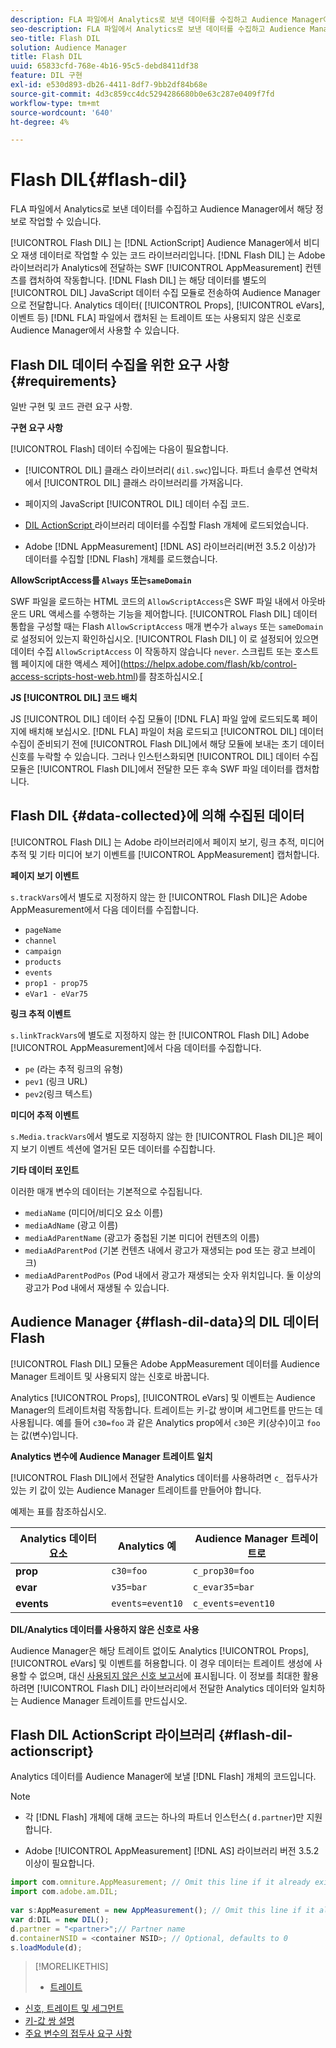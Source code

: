 ```yaml
---
description: FLA 파일에서 Analytics로 보낸 데이터를 수집하고 Audience Manager에서 해당 정보로 작업할 수 있습니다.
seo-description: FLA 파일에서 Analytics로 보낸 데이터를 수집하고 Audience Manager에서 해당 정보로 작업할 수 있습니다.
seo-title: Flash DIL
solution: Audience Manager
title: Flash DIL
uuid: 65833cfd-768e-4b16-95c5-debd8411df38
feature: DIL 구현
exl-id: e530d893-db26-4411-8df7-9bb2df84b68e
source-git-commit: 4d3c859cc4dc5294286680b0e63c287e0409f7fd
workflow-type: tm+mt
source-wordcount: '640'
ht-degree: 4%

---
```


# Flash DIL{#flash-dil}

FLA 파일에서 Analytics로 보낸 데이터를 수집하고 Audience Manager에서 해당 정보로 작업할 수 있습니다.

<!-- 

c_flash_dil_toc.xml

 -->

[!UICONTROL Flash DIL] 는  [!DNL ActionScript] Audience Manager에서 비디오 재생 데이터로 작업할 수 있는 코드 라이브러리입니다. [!DNL Flash DIL] 는 Adobe 라이브러리가 Analytics에 전달하는 SWF  [!UICONTROL AppMeasurement] 컨텐츠를 캡처하여 작동합니다. [!DNL Flash DIL] 는 해당 데이터를 별도의  [!UICONTROL DIL] JavaScript 데이터 수집 모듈로 전송하여 Audience Manager으로 전달합니다. Analytics 데이터( [!UICONTROL Props], [!UICONTROL eVars], 이벤트 등) [!DNL FLA] 파일에서 캡처된 는 트레이트 또는 사용되지 않은 신호로 Audience Manager에서 사용할 수 있습니다.

## Flash DIL 데이터 수집을 위한 요구 사항 {#requirements}

일반 구현 및 코드 관련 요구 사항.

<!-- 

c_flash_dil_intro.xml

 -->

**구현 요구 사항**

[!UICONTROL Flash] 데이터 수집에는 다음이 필요합니다.

* [!UICONTROL DIL] 클래스 라이브러리( `dil.swc`)입니다. 파트너 솔루션 연락처에서 [!UICONTROL DIL] 클래스 라이브러리를 가져옵니다.

* 페이지의 JavaScript [!UICONTROL DIL] 데이터 수집 코드.
* [DIL ActionScript ](../dil/dil-flash.md#flash-dil-actionscript) 라이브러리 데이터를 수집할 Flash 개체에 로드되었습니다.
* Adobe [!DNL AppMeasurement] [!DNL AS] 라이브러리(버전 3.5.2 이상)가 데이터를 수집할 [!DNL Flash] 개체를 로드했습니다.

**AllowScriptAccess를  `Always` 또는`sameDomain`**

SWF 파일을 로드하는 HTML 코드의 `AllowScriptAccess`은 SWF 파일 내에서 아웃바운드 URL 액세스를 수행하는 기능을 제어합니다. [!UICONTROL Flash DIL] 데이터 통합을 구성할 때는 Flash `AllowScriptAccess` 매개 변수가 `always` 또는 `sameDomain`로 설정되어 있는지 확인하십시오. [!UICONTROL Flash DIL] 이 로 설정되어 있으면 데이터 수집 `AllowScriptAccess` 이 작동하지 않습니다  `never`. 스크립트 또는 호스트 웹 페이지에 대한 액세스 제어](https://helpx.adobe.com/flash/kb/control-access-scripts-host-web.html)를 참조하십시오.[

**JS  [!UICONTROL DIL] 코드 배치**

JS [!UICONTROL DIL] 데이터 수집 모듈이 [!DNL FLA] 파일 앞에 로드되도록 페이지에 배치해 보십시오. [!DNL FLA] 파일이 처음 로드되고 [!UICONTROL DIL] 데이터 수집이 준비되기 전에 [!UICONTROL Flash DIL]에서 해당 모듈에 보내는 초기 데이터 신호를 누락할 수 있습니다. 그러나 인스턴스화되면 [!UICONTROL DIL] 데이터 수집 모듈은 [!UICONTROL Flash DIL]에서 전달한 모든 후속 SWF 파일 데이터를 캡처합니다.

## Flash DIL {#data-collected}에 의해 수집된 데이터

[!UICONTROL Flash DIL] 는 Adobe 라이브러리에서 페이지 보기, 링크 추적, 미디어 추적 및 기타 미디어 보기 이벤트를  [!UICONTROL AppMeasurement] 캡처합니다.

<!-- 

r_flash_dil_data_collected.xml

 -->

**페이지 보기 이벤트**

`s.trackVars`에서 별도로 지정하지 않는 한 [!UICONTROL Flash DIL]은 Adobe AppMeasurement에서 다음 데이터를 수집합니다.

* `pageName`
* `channel`
* `campaign`
* `products`
* `events`
* `prop1 - prop75`
* `eVar1 - eVar75`

**링크 추적 이벤트**

`s.linkTrackVars`에 별도로 지정하지 않는 한 [!UICONTROL Flash DIL] Adobe [!UICONTROL AppMeasurement]에서 다음 데이터를 수집합니다.

* `pe` (라는 추적 링크의 유형)
* `pev1` (링크 URL)
* `pev2`(링크 텍스트)

**미디어 추적 이벤트**

`s.Media.trackVars`에서 별도로 지정하지 않는 한 [!UICONTROL Flash DIL]은 페이지 보기 이벤트 섹션에 열거된 모든 데이터를 수집합니다.

**기타 데이터 포인트**

이러한 매개 변수의 데이터는 기본적으로 수집됩니다.

* `mediaName` (미디어/비디오 요소 이름)
* `mediaAdName` (광고 이름)
* `mediaAdParentName` (광고가 중첩된 기본 미디어 컨텐츠의 이름)
* `mediaAdParentPod` (기본 컨텐츠 내에서 광고가 재생되는 pod 또는 광고 브레이크)
* `mediaAdParentPodPos` (Pod 내에서 광고가 재생되는 숫자 위치입니다. 둘 이상의 광고가 Pod 내에서 재생될 수 있습니다.

## Audience Manager {#flash-dil-data}의 DIL 데이터 Flash

[!UICONTROL Flash DIL] 모듈은 Adobe AppMeasurement 데이터를 Audience Manager 트레이트 및 사용되지 않는 신호로 바꿉니다.

<!-- 

c_flash_dil_in_aam.xml

 -->

Analytics [!UICONTROL Props], [!UICONTROL eVars] 및 이벤트는 Audience Manager의 트레이트처럼 작동합니다. 트레이트는 키-값 쌍이며 세그먼트를 만드는 데 사용됩니다. 예를 들어 `c30=foo` 과 같은 Analytics prop에서 `c30`은 키(상수)이고 `foo`는 값(변수)입니다.

**Analytics 변수에 Audience Manager 트레이트 일치**

[!UICONTROL Flash DIL]에서 전달한 Analytics 데이터를 사용하려면 `c_` 접두사가 있는 키 값이 있는 Audience Manager 트레이트를 만들어야 합니다.

예제는 표를 참조하십시오.

| Analytics 데이터 요소 | Analytics 예 | Audience Manager 트레이트로 |
|---|---|---|
| **prop** | `c30=foo` | `c_prop30=foo` |
| **evar** | `v35=bar` | `c_evar35=bar` |
| **events** | `events=event10` | `c_events=event10` |

**DIL/Analytics 데이터를 사용하지 않은 신호로 사용**

Audience Manager은 해당 트레이트 없이도 Analytics [!UICONTROL Props], [!UICONTROL eVars] 및 이벤트를 허용합니다. 이 경우 데이터는 트레이트 생성에 사용할 수 없으며, 대신 [사용되지 않은 신호 보고서](../reporting/dynamic-reports/unused-signals.md)에 표시됩니다. 이 정보를 최대한 활용하려면 [!UICONTROL Flash DIL] 라이브러리에서 전달한 Analytics 데이터와 일치하는 Audience Manager 트레이트를 만드십시오.

## Flash DIL ActionScript 라이브러리 {#flash-dil-actionscript}

Analytics 데이터를 Audience Manager에 보낼 [!DNL Flash] 개체의 코드입니다.

<!-- 

r_flash_dil_actionscript.xml

 -->

>[!NOTE]
>
>* 각 [!DNL Flash] 개체에 대해 코드는 하나의 파트너 인스턴스( `d.partner`)만 지원합니다.
   >
   >
* Adobe [!UICONTROL AppMeasurement] [!DNL AS] 라이브러리 버전 3.5.2 이상이 필요합니다.


```js
import com.omniture.AppMeasurement; // Omit this line if it already exists in the code 
import com.adobe.am.DIL; 
  
var s:AppMeasurement = new AppMeasurement(); // Omit this line if it already exists in the code 
var d:DIL = new DIL(); 
d.partner = "<partner>";// Partner name 
d.containerNSID = <container NSID>; // Optional, defaults to 0 
s.loadModule(d);
```

>[!MORELIKETHIS]
>
>* [트레이트](../features/traits/trait-details-page.md)
* [신호, 트레이트 및 세그먼트](../reference/signal-trait-segment.md)
* [키-값 쌍 설명](../reference/key-value-pairs-explained.md)
* [주요 변수의 접두사 요구 사항](../features/traits/trait-variable-prefixes.md)

